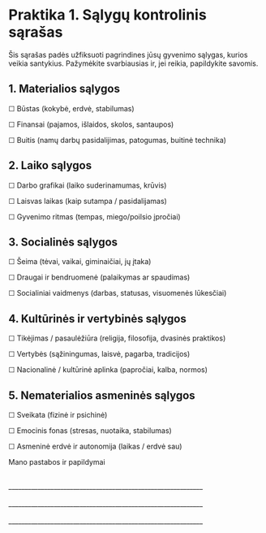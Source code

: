 <div style="page-break-before: always;"></div>

# Praktika 1. Sąlygų kontrolinis sąrašas

Šis sąrašas padės užfiksuoti pagrindines jūsų gyvenimo sąlygas, kurios veikia santykius. Pažymėkite svarbiausias ir, jei reikia, papildykite savomis.

## 1. Materialios sąlygos

☐ Būstas (kokybė, erdvė, stabilumas)

☐ Finansai (pajamos, išlaidos, skolos, santaupos)

☐ Buitis (namų darbų pasidalijimas, patogumas, buitinė technika)

## 2. Laiko sąlygos

☐ Darbo grafikai (laiko suderinamumas, krūvis)

☐ Laisvas laikas (kaip sutampa / pasidalijamas)

☐ Gyvenimo ritmas (tempas, miego/poilsio įpročiai)

## 3. Socialinės sąlygos

☐ Šeima (tėvai, vaikai, giminaičiai, jų įtaka)

☐ Draugai ir bendruomenė (palaikymas ar spaudimas)

☐ Socialiniai vaidmenys (darbas, statusas, visuomenės lūkesčiai)

## 4. Kultūrinės ir vertybinės sąlygos

☐ Tikėjimas / pasaulėžiūra (religija, filosofija, dvasinės praktikos)

☐ Vertybės (sąžiningumas, laisvė, pagarba, tradicijos)

☐ Nacionalinė / kultūrinė aplinka (papročiai, kalba, normos)

## 5. Nematerialios asmeninės sąlygos

☐ Sveikata (fizinė ir psichinė)

☐ Emocinis fonas (stresas, nuotaika, stabilumas)

☐ Asmeninė erdvė ir autonomija (laikas / erdvė sau)

Mano pastabos ir papildymai

<br/>
____________________________________________________________
<br/><br/>
____________________________________________________________
<br/><br/>
____________________________________________________________
